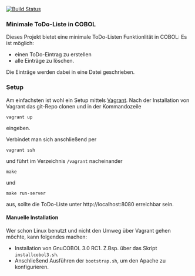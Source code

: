 [![Build Status](https://api.travis-ci.org/marcel-100/ToDoListe.svg?branch=master)](https://travis-ci.org/marcel-100/ToDoListe)

### Minimale ToDo-Liste in COBOL
Dieses Projekt bietet eine minimale ToDo-Listen Funktionlität in COBOL:
Es ist möglich:
 * einen ToDo-Eintrag zu erstellen
 * alle Einträge zu löschen.

Die Einträge werden dabei in eine Datei geschrieben.

### Setup
Am einfachsten ist wohl ein Setup mittels [Vagrant](https://www.vagrantup.com/).
Nach der Installation von Vagrant das git-Repo clonen und in der Kommandozeile
```
vagrant up
```
eingeben.

Verbindet man sich anschließend per
```
vagrant ssh
```
und führt im Verzeichnis ```/vagrant``` nacheinander
```
make
```
und
```
make run-server
```
aus, sollte die ToDo-Liste unter http://localhost:8080 erreichbar sein.

#### Manuelle Installation
Wer schon Linux benutzt und nicht den Umweg über Vagrant gehen möchte, kann folgendes machen:
 * Installation von GnuCOBOL 3.0 RC1. Z.Bsp. über das Skript ```installcobol3.sh```.
 * Anschließend Ausführen der ```bootstrap.sh```, um den Apache zu konfigurieren.
